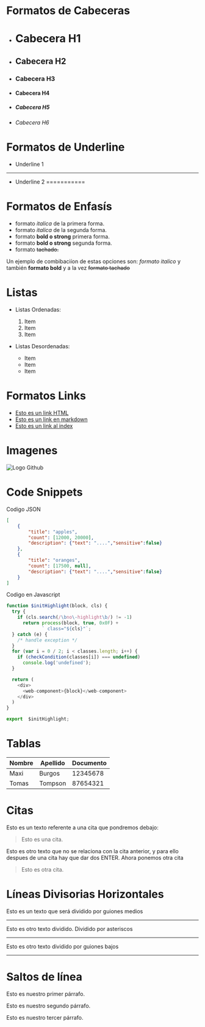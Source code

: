 # Formatos de Cabeceras

- # Cabecera H1
- ## Cabecera H2
- ### Cabecera H3
- #### Cabecera H4
- ##### Cabecera H5
- ###### Cabecera H6

# Formatos de Underline
- Underline 1
------------

- Underline 2
===========

# Formatos de Enfasís
- formato *italica* de la primera forma.
- formato _italica_ de la segunda forma.
- formato **bold o strong** primera forma.
- formato __bold o strong__ segunda forma.
- formato ~~tachado.~~


Un ejemplo de combibaciíon de estas opciones son: *formato italico* 
 y también **formato bold** y a la vez ~~formato tachado~~


 # Listas

 - Listas Ordenadas:
    1. Item
    2. Item
    3. Item

- Listas Desordenadas:
    - Item
    - Item
    - Item

# Formatos Links
- <a href="http://www.google.com">Esto es un link HTML</a>
- [Esto es un link en markdown](http://www.google.com)
- [Esto es un link al index](index.html)

# Imagenes
![Logo Github](https://media.jfrog.com/wp-content/uploads/2019/02/20131119/GitLab-250.png)

# Code Snippets
Codigo JSON
```JSON
[
    {
        "title": "apples",
        "count": [12000, 20000],
        "description": {"text": "....","sensitive":false}
    },
    {
        "title": "oranges",
        "count": [17500, null],
        "description": {"text": "....","sensitive":false}
    }
]
```

Codigo en Javascript
```JAVASCRIPT
function $initHighlight(block, cls) {
  try {
    if (cls.search(/\bno\-highlight\b/) != -1)
      return process(block, true, 0x0F) +
             ` class="${cls}"`;
  } catch (e) {
    /* handle exception */
  }
  for (var i = 0 / 2; i < classes.length; i++) {
    if (checkCondition(classes[i]) === undefined)
      console.log('undefined');
  }

  return (
    <div>
      <web-component>{block}</web-component>
    </div>
  )
}

export  $initHighlight;
```

# Tablas
| Nombre | Apellido | Documento |
| ------ | -------- | --------- |
| Maxi  | Burgos | 12345678 |
| Tomas | Tompson | 87654321 |

# Citas
Esto es un texto referente a una cita que pondremos debajo:
> Esto es una cita.

Esto es otro texto que no se relaciona con la cita anterior, y para ello despues de una cita hay que dar dos ENTER.
Ahora ponemos otra cita
> Esto es otra cita.


# Líneas Divisorias Horizontales
Esto es un texto que será dividido por guiones medios

---
Esto es otro texto dividido. Dividido por asteriscos

***

Esto es otro texto dividido por guiones bajos

___


# Saltos de línea
Esto es nuestro primer párrafo.

Esto es nuestro segundo párrafo.

Esto es nuestro tercer párrafo.
